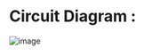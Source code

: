 # Circuit Diagram :
![image](https://github.com/user-attachments/assets/678a71b8-f64f-4c96-b71e-1144ede56737)

